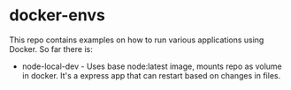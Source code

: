 # docker-envs

This repo contains examples on how to run various applications using Docker. So far there is:

* node-local-dev - Uses base node:latest image, mounts repo as volume in docker. It's a express app that can restart based on changes in files.
